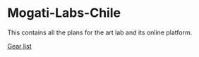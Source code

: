 # Mogati-Labs-Chile
This contains all the plans for the art lab and its online platform.

[Gear list](https://github.com/gokulramdas/Mogati-Labs-Chile/blob/master/Infrastructure/Gear-List.md)
